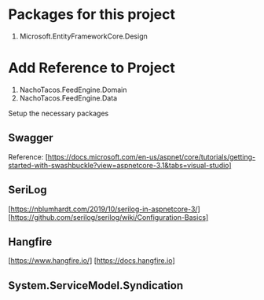 ﻿# Packages for this project
1. Microsoft.EntityFrameworkCore.Design

# Add Reference to Project
1. NachoTacos.FeedEngine.Domain
2. NachoTacos.FeedEngine.Data

Setup the necessary packages
## Swagger
Reference: [https://docs.microsoft.com/en-us/aspnet/core/tutorials/getting-started-with-swashbuckle?view=aspnetcore-3.1&tabs=visual-studio]

## SeriLog
[https://nblumhardt.com/2019/10/serilog-in-aspnetcore-3/]
[https://github.com/serilog/serilog/wiki/Configuration-Basics]

## Hangfire
[https://www.hangfire.io/]
[https://docs.hangfire.io]

## System.ServiceModel.Syndication